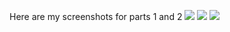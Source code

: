 Here are my screenshots for parts 1 and 2
![](screenshots/screenshot1)
![](screenshots/screenshot2)
![](screenshots/screenshot3)
